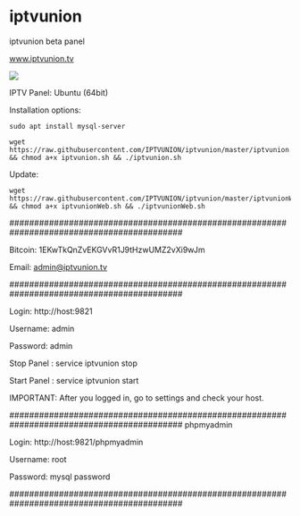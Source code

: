 # iptvunion
iptvunion beta panel

www.iptvunion.tv

<img src="https://github.com/IPTVUNION/iptvunion/raw/master/panel.jpg">

IPTV Panel: Ubuntu (64bit)


Installation options:


    sudo apt install mysql-server

    wget https://raw.githubusercontent.com/IPTVUNION/iptvunion/master/iptvunion.sh && chmod a+x iptvunion.sh && ./iptvunion.sh


Update: 

    wget https://raw.githubusercontent.com/IPTVUNION/iptvunion/master/iptvunionWeb.sh && chmod a+x iptvunionWeb.sh && ./iptvunionWeb.sh


###########################################################################################

Bitcoin: 1EKwTkQnZvEKGVvR1J9tHzwUMZ2vXi9wJm

Email: admin@iptvunion.tv

###########################################################################################

Login: http://host:9821

Username: admin

Password: admin 

Stop  Panel : service iptvunion stop

Start Panel : service iptvunion start 

IMPORTANT: After you logged in, go to settings and check your host. 

###########################################################################################
phpmyadmin

Login: http://host:9821/phpmyadmin

Username: root

Password: mysql password 


###########################################################################################
